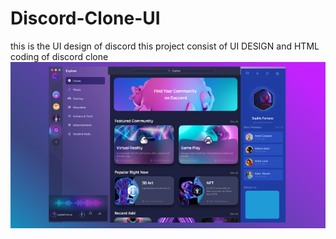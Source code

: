 # Discord-Clone-UI
this is the UI design of discord this project consist of UI DESIGN and HTML coding of discord clone
<img src="discord-ui.png">
